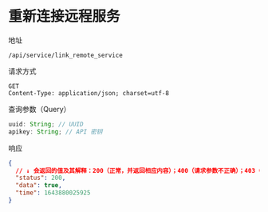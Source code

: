 # 重新连接远程服务

地址

```
/api/service/link_remote_service
```

请求方式

```
GET
Content-Type: application/json; charset=utf-8
```

查询参数（Query）

```js
uuid: String; // UUID
apikey: String; // API 密钥
```

响应

```json
{
  // ↓ 会返回的值及其解释：200（正常，并返回相应内容）；400（请求参数不正确）；403（无权限）；500（服务器内部错误）
  "status": 200,
  "data": true,
  "time": 1643880025925
}
```
